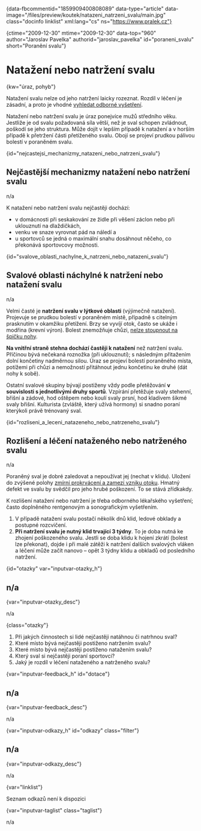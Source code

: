 
{data-fbcommentid="1859909400808089" data-type="article" data-image="/files/preview/koutek/natazeni\_natrzeni\_svalu/main.jpg" class="docinfo linklist" xml:lang="cs" ns="https://www.pralek.cz"}

{ctime="2009-12-30" mtime="2009-12-30" data-top="960" author="Jaroslav Pavelka" authorid="jaroslav\_pavelka" id="poraneni\_svalu" short="Poranění svalu"}

# Natažení nebo natržení svalu

{kw="úraz, pohyb"}

Natažení svalu nelze od jeho natržení laicky rozeznat. Rozdíl v léčení je zásadní, a proto je vhodné [vyhledat odborné vyšetření][1].

Natažení nebo natržení svalu je úraz ponejvíce mužů středního věku. Jestliže je od svalu požadovaná síla větší, než je sval schopen zvládnout, poškodí se jeho struktura. Může dojít v lepším případě k natažení a v horším případě k přetržení části přetíženého svalu. Obojí se projeví prudkou pálivou bolestí v poraněném svalu.

{id="nejcastejsi\_mechanizmy\_natazeni\_nebo\_natrzeni_svalu"}

## Nejčastější mechanizmy natažení nebo natržení svalu

n/a

K natažení nebo natržení svalu nejčastěji dochází:

  * v domácnosti při seskakování ze židle při věšení záclon nebo při uklouznutí na dlaždičkách,
  * venku ve snaze vyrovnat pád na náledí a
  * u sportovců se jedná o maximální snahu dosáhnout něčeho, co překonává sportovcovy možnosti.

{id="svalove\_oblasti\_nachylne\_k\_natrzeni\_nebo\_natazeni_svalu"}

## Svalové oblasti náchylné k natržení nebo natažení svalu

n/a

Velmi časté je **natržení svalu v lýtkové oblasti** (výjimečně natažení). Projevuje se prudkou bolestí v poraněném místě, případně s citelným prasknutím v okamžiku přetížení. Brzy se vyvíjí otok, často se ukáže i modřina (krevní výron). Bolest znemožňuje chůzi, [nelze stoupnout na špičku nohy][2].

**Na vnitřní straně stehna dochází častěji k natažení** než natržení svalu. Příčinou bývá nečekaná roznožka (při uklouznutí); s následným přitažením dolní končetiny nadměrnou silou. Úraz se projeví bolestí poraněného místa, potížemi při chůzi a nemožností přitáhnout jednu končetinu ke druhé (dát nohy k sobě).

Ostatní svalové skupiny bývají postiženy vždy podle přetěžování **v souvislosti s jednotlivými druhy sportů**. Vzpírání přetěžuje svaly stehenní, břišní a zádové, hod oštěpem nebo koulí svaly prsní, hod kladivem šikmé svaly břišní. Kulturista (zvláště, který užívá hormony) si snadno poraní kterýkoli právě trénovaný sval.

{id="rozliseni\_a\_leceni\_natazeneho\_nebo\_natrzeneho\_svalu"}

## Rozlišení a léčení nataženého nebo natrženého svalu

n/a

Poraněný sval je dobré zaledovat a nepoužívat jej (nechat v klidu). Uložení do zvýšené polohy [zmírní prokrvácení a zamezí vzniku otoku][3]. Hmatný defekt ve svalu by svědčil pro jeho hrubé poškození. To se stává zřídkakdy.

K rozlišení natažení nebo natržení je třeba odborného lékařského vyšetření; často doplněného rentgenovým a sonografickým vyšetřením.

  1. V případě natažení svalu postačí několik dnů klid, ledové obklady a postupné rozcvičení.
  2. **Při natržení svalu je nutný klid trvající 3 týdny**. To je doba nutná ke zhojení poškozeného svalu. Jestli se doba klidu k hojení zkrátí (bolest lze překonat), dojde i při malé zátěži k natržení dalších svalových vláken a léčení může začít nanovo – opět 3 týdny klidu a obkladů od posledního natržení.

{id="otazky" var="inputvar-otazky_h"}

## n/a

{var="inputvar-otazky_desc"}

n/a

{class="otazky"}

  1. Při jakých činnostech si lidé nejčastěji natáhnou či natrhnou sval?
  2. Které místo bývá nejčastěji postiženo natržením svalu?
  3. Které místo bývá nejčastěji postiženo natažením svalu?
  4. Který sval si nejčastěji poraní sportovci?
  5. Jaký je rozdíl v léčení nataženého a natrženého svalu?

{var="inputvar-feedback_h" id="dotace"}

## n/a

{var="inputvar-feedback_desc"}

n/a

{var="inputvar-odkazy_h" id="odkazy" class="filter"}

## n/a

{var="inputvar-odkazy_desc"}

n/a

{var="linklist"}

Seznam odkazů není k dispozici

{var="inputvar-taglist" class="taglist"}

n/a

 [1]: nalehavost_lekarskeho_vysetreni
 [2]: onemocneni_slach
 [3]: lecba_zanetu

